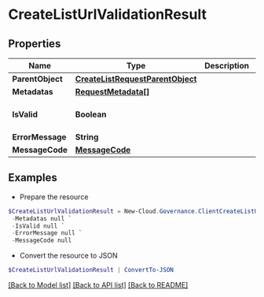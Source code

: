 # CreateListUrlValidationResult
## Properties

Name | Type | Description | Notes
------------ | ------------- | ------------- | -------------
**ParentObject** | [**CreateListRequestParentObject**](CreateListRequestParentObject.md) |  | [optional] 
**Metadatas** | [**RequestMetadata[]**](RequestMetadata.md) |  | [optional] 
**IsValid** | **Boolean** |  | [optional] [default to $false]
**ErrorMessage** | **String** |  | [optional] 
**MessageCode** | [**MessageCode**](MessageCode.md) |  | [optional] 

## Examples

- Prepare the resource
```powershell
$CreateListUrlValidationResult = New-Cloud.Governance.ClientCreateListUrlValidationResult  -ParentObject null `
 -Metadatas null `
 -IsValid null `
 -ErrorMessage null `
 -MessageCode null
```

- Convert the resource to JSON
```powershell
$CreateListUrlValidationResult | ConvertTo-JSON
```

[[Back to Model list]](../README.md#documentation-for-models) [[Back to API list]](../README.md#documentation-for-api-endpoints) [[Back to README]](../README.md)

